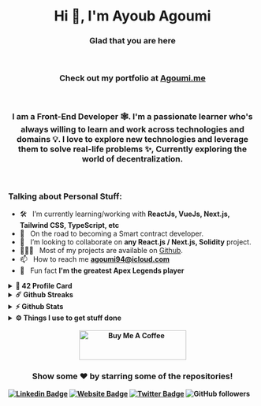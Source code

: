 <div align="center">

# Hi 👋, I'm Ayoub Agoumi

</div>

<div align="center">
	
### Glad that you are here 
<br/>
	
### Check out my portfolio at [Agoumi.me](https://agoumi.me)
<br/>
	
### I am a <b>Front-End Developer 🕸️</b>. I'm a passionate learner who's always willing to learn and work across technologies and domains 💡. I love to explore new technologies and leverage them to solve real-life problems ✨, Currently exploring the world of decentralization.
<br/>

</div>

### Talking about Personal Stuff:

<!-- - 🔭 &nbsp; Currently working at [Chain4Travel](https://chain4travel.com/) -->
- 🛠 &nbsp; I’m currently learning/working with **ReactJs, VueJs, Next.js, Tailwind CSS, TypeScript, etc**
- 🚀 &nbsp; On the road to becoming a Smart contract developer.
- 👯 &nbsp; I’m looking to collaborate on **any React.js / Next.js, Solidity** project.
- 👨🏻‍💻 &nbsp; Most of my projects are available on [Github](https://github.com/ayagoumi).
- 📫 &nbsp; How to reach me **[agoumi94@icloud.com](agoumi94@icloud.com)**
- 👾 &nbsp; Fun fact **I'm the greatest Apex Legends player**
<!-- - 📝 &nbsp; Checkout my [Resume](https://github.com/ayagoumi/ayagoumi/blob/master/resume.pdf). -->


<details>	
  <summary><b> 42 Profile Card</summary>

  <br />

<img src="https://badge42.vercel.app/api/v2/clavp6tus00400gkumtvfi9ym/stats?cursusId=21&coalitionId=73" alt="ayagoumi's 42 stats" />
</details>

<details>	
  <summary><b>☄️ Github Streaks</b></summary>
    <img height="200em" src="https://github-readme-streak-stats.herokuapp.com?user=ayagoumi&theme=dracula&hide_border=true&date_format=M%20j%5B%2C%20Y%5D&currStreakLabel=FFB86C&currStreakNum=FFB86C" />
  <br />
</details>

<details>	
  <summary><b>⚡ Github Stats</b></summary>
  <br />
  <img height="200em" src="https://github-profile-summary-cards.vercel.app/api/cards/profile-details?username=ayagoumi&theme=dracula" />
  <br/>
  <img height="200em" src="https://github-profile-summary-cards.vercel.app/api/cards/productive-time?username=ayagoumi&theme=dracula"/>
  <img height="200em" src="https://github-profile-summary-cards.vercel.app/api/cards/stats?username=ayagoumi&theme=dracula"/>
  <br/>
  <img height="200em" src="https://github-profile-summary-cards.vercel.app/api/cards/repos-per-language?username=ayagoumi&theme=dracula"/>
  <img height="200em" src="https://github-profile-summary-cards.vercel.app/api/cards/most-commit-language?username=ayagoumi&theme=dracula"/>

  [![Top Langs](https://github-readme-stats.vercel.app/api/top-langs/?username=ayagoumi&theme=dracula&hide=c)](https://github.com/anuraghazra/github-readme-stats)

</details>

<details>	
  <br />
  <summary><b>⚙️ Things I use to get stuff done</b></summary>
  	<ul>
  	  <li><b>OS:</b> macOS Ventura</li>
	    <li><b>Laptop: </b> MacBook Pro (M2 2023)</li>
  	    <li><b>Browser: </b> Firefox Web Browser</li>
	    <li><b>Terminal: </b> ZSH: Oh My Zsh (PowerLevel10k)</li>
	    <li><b>Code Editor:</b> VSCode - The best editor out there.</li>
	    <li><b>To Stay Updated:</b>Dev.to, Medium, Linkedin, Twitter and StackOverflow.</li>
	</ul>	
</details>

</br>

<div align="center"><a href="https://www.buymeacoffee.com/agoumi" target="_blank"><img src="https://cdn.buymeacoffee.com/buttons/v2/default-yellow.png" alt="Buy Me A Coffee" height="60px" width="217px" ></a></div>
<div align="center">

### Show some ❤️ by starring some of the repositories!

</div>


[![Linkedin Badge](https://img.shields.io/badge/-LinkedIn-0e76a8?style=flat-square&logo=Linkedin&logoColor=white)](https://www.linkedin.com/in/agoumiayoub/)
[![Website Badge](https://img.shields.io/badge/Website-3b5998?style=flat-square&logo=google-chrome&logoColor=white)](https://agoumi.me/)
[![Twitter Badge](https://img.shields.io/badge/-Twitter-00acee?style=flat-square&logo=Twitter&logoColor=white)](https://twitter.com/AyoubAgoumi)
![GitHub followers](https://img.shields.io/github/followers/ayagoumi?label=Github&style=flat-square)
